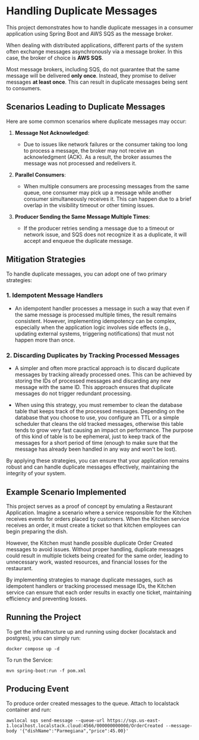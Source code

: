 # Handling Duplicate Messages

This project demonstrates how to handle duplicate messages in a consumer application using Spring Boot and AWS SQS as the message broker.

When dealing with distributed applications, different parts of the system often exchange messages asynchronously via a message broker. In this case, the broker of choice is **AWS SQS**.

Most message brokers, including SQS, do not guarantee that the same message will be delivered **only once**. Instead, they promise to deliver messages **at least once**. This can result in duplicate messages being sent to consumers.

## Scenarios Leading to Duplicate Messages

Here are some common scenarios where duplicate messages may occur:

1. **Message Not Acknowledged**:
    - Due to issues like network failures or the consumer taking too long to process a message, the broker may not receive an acknowledgment (ACK). As a result, the broker assumes the message was not processed and redelivers it.

2. **Parallel Consumers**:
    - When multiple consumers are processing messages from the same queue, one consumer may pick up a message while another consumer simultaneously receives it. This can happen due to a brief overlap in the visibility timeout or other timing issues.

3. **Producer Sending the Same Message Multiple Times**:
    - If the producer retries sending a message due to a timeout or network issue, and SQS does not recognize it as a duplicate, it will accept and enqueue the duplicate message.

## Mitigation Strategies

To handle duplicate messages, you can adopt one of two primary strategies:

### 1. **Idempotent Message Handlers**
- An idempotent handler processes a message in such a way that even if the same message is processed multiple times, the result remains consistent. However, implementing idempotency can be complex, especially when the application logic involves side effects (e.g., updating external systems, triggering notifications) that must not happen more than once.

### 2. **Discarding Duplicates by Tracking Processed Messages**
- A simpler and often more practical approach is to discard duplicate messages by tracking already processed ones. This can be achieved by storing the IDs of processed messages and discarding any new message with the same ID. This approach ensures that duplicate messages do not trigger redundant processing.

- When using this strategy, you must remember to clean the database table that keeps track of the processed messages. 
Depending on the database that you choose to use, you configure an TTL or a simple scheduler that cleans the old tracked
messages, otherwise this table tends to grow very fast causing an impact on performance. The purpose of this kind of table
is to be ephemeral, just to keep track of the messages for a short period of time (enough to make sure that the message has 
already been handled in any way and won't be lost).  

By applying these strategies, you can ensure that your application remains robust and can handle duplicate messages effectively, maintaining the integrity of your system.


## Example Scenario Implemented

This project serves as a proof of concept by emulating a Restaurant Application. Imagine a scenario where a service responsible for the Kitchen receives events for orders placed by customers. When the Kitchen service receives an order, it must create a ticket so that kitchen employees can begin preparing the dish.

However, the Kitchen must handle possible duplicate Order Created messages to avoid issues. Without proper handling, duplicate messages could result in multiple tickets being created for the same order, leading to unnecessary work, wasted resources, and financial losses for the restaurant.

By implementing strategies to manage duplicate messages, such as idempotent handlers or tracking processed message IDs, the Kitchen service can ensure that each order results in exactly one ticket, maintaining efficiency and preventing losses.

## Running the Project

To get the infrastructure up and running using docker (localstack and postgres), you can simply run:

```shell
docker compose up -d
```

To run the Service:

```shell
mvn spring-boot:run -f pom.xml
```

## Producing Event

To produce order created messages to the queue. Attach to localstack container and run:

```shell
awslocal sqs send-message --queue-url https://sqs.us-east-1.localhost.localstack.cloud:4566/000000000000/OrderCreated --message-body '{"dishName":"Parmegiana","price":45.00}'
```